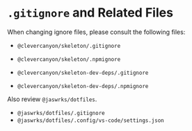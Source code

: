 # `.gitignore` and Related Files

When changing ignore files, please consult the following files:

-   `@clevercanyon/skeleton/.gitignore`
-   `@clevercanyon/skeleton/.npmignore`

-   `@clevercanyon/skeleton-dev-deps/.gitignore`
-   `@clevercanyon/skeleton-dev-deps/.npmignore`

Also review `@jaswrks/dotfiles`.

-   `@jaswrks/dotfiles/.gitignore`
-   `@jaswrks/dotfiles/.config/vs-code/settings.json`
